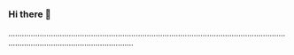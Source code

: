 ### Hi there 👋

....................................................................................................................................................................................